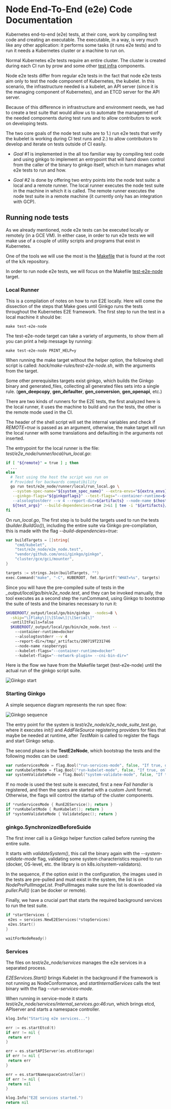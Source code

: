 # Node End-To-End (e2e) Code Documentation

Kubernetes end-to-end (e2e) tests, at their core, work by compiling test code and creating an executable.
The executable, in a way, is very much like any other application: it performs some tasks (it runs e2e tests) and to
run it needs a Kubernetes cluster or a machine to run on.

Normal Kubernetes e2e tests require an entire cluster. The cluster is created during each CI run by prow and some
other [test infra](https://github.com/kubernetes/test-infra) components.

Node e2e tests differ from regular e2e tests in the fact that node e2e tests aim only to test the node component
of Kubernetes, the kubelet. In this scenario, the infrastructure needed is a kubelet, an API server
(since it is the managing component of Kubernetes), and an ETCD server for the API server.

Because of this difference in infrastructure and environment needs, we had to create a test suite that would
allow us to automate the management of the needed components during test runs and to allow
contributors to work on developing tests.

The two core goals of the node test suite are to 1.) run e2e tests that verify the kubelet is working
during CI test runs and 2.) to allow contributors to develop and iterate on tests outside of CI easily.

- *Goal #1* is implemented in the all too familiar way by compiling test code and using ginkgo to implement
an entrypoint that will hand down control from the caller of the binary to ginkgo itself, which in turn manages
what e2e tests to run and how.

- *Goal #2* is done by offering two entry points into the node test suite: a local and a remote runner. 
The local runner executes the node test suite in the machine in which it is called. 
The remote runner executes the node test suite in a remote machine (it currently only has an integration with GCP).

## Running node tests

As we already mentioned, node e2e tests can be executed locally or remotely (in a GCE VM). 
In either case, in order to run e2e tests we will make use of a couple of utility scripts and programs 
that exist in Kubernetes.

One of the tools we will use the most is the [Makefile](https://github.com/kubernetes/kubernetes/blob/master/build/root/Makefile) 
that is found at the root of the k/k repository. 
 
In order to run node e2e tests, we will focus on the Makefile 
[test-e2e-node](https://github.com/kubernetes/kubernetes/blob/master/build/root/Makefile#L264-L270) target.


### Local Runner

This is a compilation of notes on how to run E2E locally. Here will come the dissection of the
steps that Make goes until Ginkgo runs the tests throughout the Kubernetes E2E framework.
The first step to run the test in a local machine it should be:

```
make test-e2e-node
```` 

The test-e2e-node target can take a variety of arguments, to show them all you can print a help
message by running:

```
make test-e2e-node PRINT_HELP=y
```

When running the make target without the helper option, the following shell script is called:
*hack/make-rules/test-e2e-node.sh*, with the arguments from the target. 

Some other prerequisites targets exist ginkgo, which builds the Ginkgo binary and generated_files, 
collecting all generated files sets into a single rule. 
(**gen_deepcopy**, **gen_defaulter**, **gen_conversion**, **gen_openapi**, etc.)

There are two kinds of runners for the E2E tests, the first analyzed here is the local runner, 
it uses the machine to build and run the tests, the other is the remote mode used in the CI. 

The header of the shell script will set the internal variables and check if *REMOTE=true*
is passed as an argument, otherwise, the make target will run the local runner with some 
translations and defaulting in the arguments not inserted. 

The entrypoint for the local runner is the file: *test/e2e_node/runner/local/run_local.go*:

```bash
if [ "${remote}" = true ] ; then
  ...
else
  # Test using the host the script was run on
  # Provided for backwards compatibility
  go run test/e2e_node/runner/local/run_local.go \
   --system-spec-name="${system_spec_name}" --extra-envs="${extra_envs}" \
   --ginkgo-flags="${ginkgoflags}" --test-flags="--container-runtime=${runtime} \
   --alsologtostderr --v 4 --report-dir=${artifacts} --node-name $(hostname) \
   ${test_args}" --build-dependencies=true 2>&1 | tee -i "${artifacts}/build-log.txt"
fi
```

On *run_local.go*, The first step is to build the targets used to run the tests (*builder.BuildGo()*), 
including the entire suite via Ginkgo pre-compilation, this is made with the flag *--build-dependencies=true*: 

```go
var buildTargets = []string{
    "cmd/kubelet",
    "test/e2e_node/e2e_node.test",
    "vendor/github.com/onsi/ginkgo/ginkgo",
    "cluster/gce/gci/mounter",
}

targets := strings.Join(buildTargets, "")
exec.Command("make", "-C", KUBEROOT, fmt.Sprintf("WHAT=%s", targets)
```

Since you will have the pre-compiled suite of tests in the *_output/local/go/bin/e2e_node.test*, 
and they can be invoked manually, the tool executes as a second step the runCommand, 
using Ginkgo to bootstrap the suite of tests and the binaries necessary to run it:

```bash
$KUBEROOT/_output/local/go/bin/ginkgo  -nodes=8 \
  -skip="\[Flaky\]|\[Slow\]|\[Serial\]"
  -untilItFails=false    
  $KUBEROOT/_output/local/go/bin/e2e_node.test --
    --container-runtime=docker
    --alsologtostderr --v 4
    --report-dir=/tmp/_artifacts/200719T231746 
    --node-name raspberrypi     
    --kubelet-flags="--container-runtime=docker"
    --kubelet-flags="--network-plugin= --cni-bin-dir="
```

Here is the flow we have from the Makefile target (test-e2e-node) 
until the actual run of the ginkgo script suite.

![Ginkgo start](images/ginkgo-start.png)

### Starting Ginkgo

A simple sequence diagram represents the run spec flow:

![Ginkgo sequence](images/ginkgo-flow.png)

The entry point for the system is *test/e2e_node/e2e_node_suite_test.go*, where it executes *init()*
and *AddFileSource* registering providers for files that maybe be needed at runtime,
after *TestMain* is called to register the flags and start Ginkgo setup.

The second phase is the **TestE2eNode**, which bootstrap the tests and the following modes can be used:
 
```go
var runServicesMode = flag.Bool("run-services-mode", false, "If true, only run services (etcd, apiserver) in current process, and not run test.")
var runKubeletMode = flag.Bool("run-kubelet-mode", false, "If true, only start kubelet, and not run test.")
var systemValidateMode = flag.Bool("system-validate-mode", false, "If true, only run system validation in current process, and not run test.")
```

If no mode is used the test suite is executed, first a new *Fail handler* is registered, and then the 
specs are started with a custom Junit format. Otherwise, the flags will control the startup of the
cluster components.
 
```go
if *runServicesMode { RunE2EService(); return }
if *runKubeletMode { RunKubelet(); return }
if *systemValidateMode { ValidateSpec(); return }
```

### ginkgo.SynchronizedBeforeSuide 

The first inner call is a Ginkgo helper function called before running the entire suite.

It starts with *validateSystem()*, this call the binary again with the *--system-validate-mode* flag, 
validating some system characteristics required to run (docker, OS-level, etc. the library is on k8s.io/system-validators).

In the sequence, if the option exist in the configuration, the images used in the tests are 
pre-pulled and must exist in the system, the list is on *NodePrePullImageList*. 
PrePullImages make sure the list is downloaded via *puller.Pull()* (can be docker or remote).

Finally, we have a crucial part that starts the required background services to run the test suite.
 
```go
if *startServices {
 e2es = services.NewE2EServices(*stopServices)
 e2es.Start()
}

waitForNodeReady()
```

### Services

The files on *test/e2e_node/services* manages the e2e services in a separated process.

*E2EServices.Start()* brings Kubelet in the background if the framework is not running as NodeConformance,
and *startInternalServices* calls the test binary with the flag *--run-services-mode*.

When running in service-mode it starts *test/e2e_node/services/internal_services.go:46:run*, which brings etcd, 
APIserver and starts a namespace controller.
 
```go
klog.Info("Starting e2e services...")

err := es.startEtcd(t)
if err != nil {
 return err
}

err = es.startAPIServer(es.etcdStorage)
if err != nil {
 return err
}

err = es.startNamespaceController()
if err != nil {
 return nil
}

klog.Info("E2E services started.")
return nil
```
